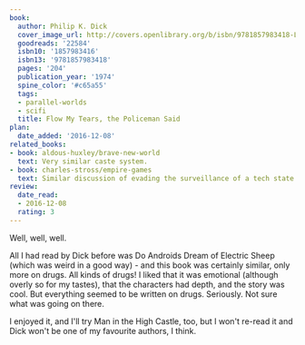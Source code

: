 ```yaml
---
book:
  author: Philip K. Dick
  cover_image_url: http://covers.openlibrary.org/b/isbn/9781857983418-L.jpg
  goodreads: '22584'
  isbn10: '1857983416'
  isbn13: '9781857983418'
  pages: '204'
  publication_year: '1974'
  spine_color: '#c65a55'
  tags:
  - parallel-worlds
  - scifi
  title: Flow My Tears, the Policeman Said
plan:
  date_added: '2016-12-08'
related_books:
- book: aldous-huxley/brave-new-world
  text: Very similar caste system.
- book: charles-stross/empire-games
  text: Similar discussion of evading the surveillance of a tech state.
review:
  date_read:
  - 2016-12-08
  rating: 3
---
```


Well, well, well.

All I had read by Dick before was Do Androids Dream of Electric Sheep (which was weird in a good way) - and this book
was certainly similar, only more on drugs. All kinds of drugs! I liked that it was emotional (although overly so for my
tastes), that the characters had depth, and the story was cool. But everything seemed to be written on drugs. Seriously.
Not sure what was going on there.

I enjoyed it, and I'll try Man in the High Castle, too, but I won't re-read it and Dick won't be one of my favourite
authors, I think.
